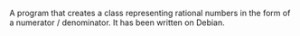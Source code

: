A program that creates a class representing rational numbers in the form of a numerator / denominator. It has been written on Debian.
